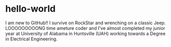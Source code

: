 # hello-world

I am new to GitHub!!  I survive on RockStar and wrenching on a classic Jeep.  LOOOOOOOOONG time ameture coder and I've almost completed my junior year at University of Alabama in Huntsville (UAH) working towards a Degree in Electrical Engineering.
